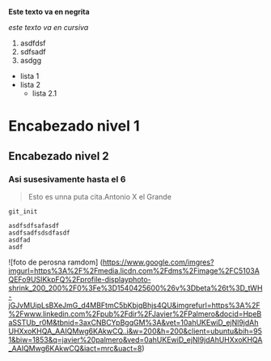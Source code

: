 **Este texto va en negrita**

*este texto va en cursiva*

1. asdfdsf
2. sdfsadf
3. asdgg

* lista 1
* lista 2
  * lista 2.1

# Encabezado nivel 1
## Encabezado nivel 2
### Asi susesivamente hasta el 6

> Esto es unna puta cita.Antonio X el Grande

`git_init`

~~~
asdfsdfsafasdf
asdfsadfsdsdfasdf
asdfad
asdf
~~~

![foto de perosna ramdom] (https://www.google.com/imgres?imgurl=https%3A%2F%2Fmedia.licdn.com%2Fdms%2Fimage%2FC5103AQEFo9USIKkpFQ%2Fprofile-displayphoto-shrink_200_200%2F0%3Fe%3D1540425600%26v%3Dbeta%26t%3D_tWH-jGJvMUipLsBXeJmG_d4MBFtmC5bKbjqBhjs4QU&imgrefurl=https%3A%2F%2Fwww.linkedin.com%2Fpub%2Fdir%2FJavier%2FPalmero&docid=HpeBaSSTUb_r0M&tbnid=3axCNBCYpBgqGM%3A&vet=10ahUKEwiD_ejNl9jdAhUHXxoKHQA_AAIQMwg6KAkwCQ..i&w=200&h=200&client=ubuntu&bih=951&biw=1853&q=javier%20palmero&ved=0ahUKEwiD_ejNl9jdAhUHXxoKHQA_AAIQMwg6KAkwCQ&iact=mrc&uact=8)
